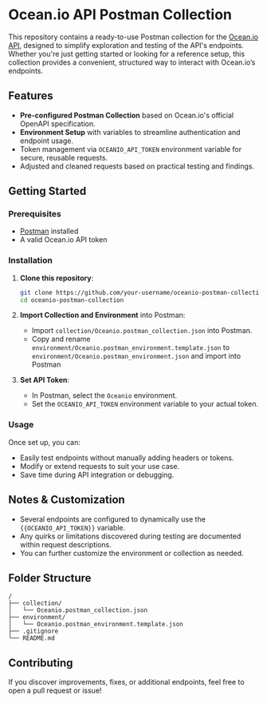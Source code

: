 # Ocean.io API Postman Collection

This repository contains a ready-to-use Postman collection for the [Ocean.io API](https://ocean.io/), designed to simplify exploration and testing of the API's endpoints. Whether you're just getting started or looking for a reference setup, this collection provides a convenient, structured way to interact with Ocean.io’s endpoints.

## Features

- **Pre-configured Postman Collection** based on Ocean.io's official OpenAPI specification.
- **Environment Setup** with variables to streamline authentication and endpoint usage.
- Token management via `OCEANIO_API_TOKEN` environment variable for secure, reusable requests.
- Adjusted and cleaned requests based on practical testing and findings.

## Getting Started

### Prerequisites

- [Postman](https://www.postman.com/downloads/) installed
- A valid Ocean.io API token

### Installation

1. **Clone this repository**:

   ```bash
   git clone https://github.com/your-username/oceanio-postman-collection.git
   cd oceanio-postman-collection
   ```

2. **Import Collection and Environment** into Postman:

   - Import `collection/Oceanio.postman_collection.json` into Postman.
   - Copy and rename `environment/Oceanio.postman_environment.template.json` to `environment/Oceanio.postman_environment.json` and import into Postman

3. **Set API Token**:
   - In Postman, select the `Oceanio` environment.
   - Set the `OCEANIO_API_TOKEN` environment variable to your actual token.

### Usage

Once set up, you can:

- Easily test endpoints without manually adding headers or tokens.
- Modify or extend requests to suit your use case.
- Save time during API integration or debugging.

## Notes & Customization

- Several endpoints are configured to dynamically use the `{{OCEANIO_API_TOKEN}}` variable.
- Any quirks or limitations discovered during testing are documented within request descriptions.
- You can further customize the environment or collection as needed.

## Folder Structure

```
/
├── collection/
│   └── Oceanio.postman_collection.json
├── environment/
│   └── Oceanio.postman_environment.template.json
├── .gitignore
└── README.md
```

## Contributing

If you discover improvements, fixes, or additional endpoints, feel free to open a pull request or issue!
